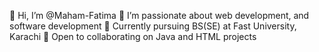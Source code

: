 👋 Hi, I’m @Maham-Fatima
👀 I’m passionate about  web development, and software development
🌱 Currently pursuing BS(SE) at Fast University, Karachi
💞️ Open to collaborating on Java and HTML projects
